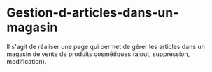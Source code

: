 # Gestion-d-articles-dans-un-magasin
Il s'agit de réaliser une page qui permet de gérer les articles dans un magasin de vente de produits cosmétiques (ajout, suppression, modification).
